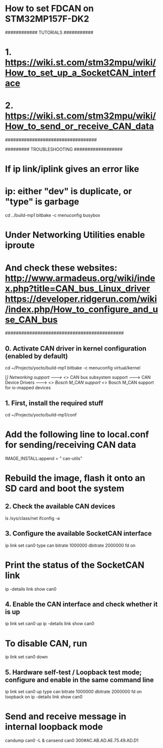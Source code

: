 # How to set FDCAN on STM32MP157F-DK2 #

############ TUTORIALS ###########
# 1. https://wiki.st.com/stm32mpu/wiki/How_to_set_up_a_SocketCAN_interface
# 2. https://wiki.st.com/stm32mpu/wiki/How_to_send_or_receive_CAN_data
##################################

######### TROUBLESHOOTING ##################
# If ip link/iplink gives an error like 
# 	ip: either "dev" is duplicate, or "type" is garbage 
cd ../build-mp1
bitbake -c menuconfig busybox
# Under Networking Utilities enable iproute
# And check these websites: http://www.armadeus.org/wiki/index.php?title=CAN_bus_Linux_driver https://developer.ridgerun.com/wiki/index.php/How_to_configure_and_use_CAN_bus
############################################

## 0. Activate CAN driver in kernel configuration (enabled by default)

cd ~/Projects/yocto/build-mp1
bitbake -c menuconfig virtual/kernel

[*] Networking support --->
	<*> CAN bus subsystem support --->
			CAN Device Drivers --->
				<*> Bosch M_CAN support
					<*> Bosch M_CAN support for io-mapped devices


## 1. First, install the required stuff

cd ~/Projects/yocto/build-mp1/conf
# Add the following line to local.conf for sending/receiving CAN data

IMAGE_INSTALL:append = " can-utils"

# Rebuild the image, flash it onto an SD card and boot the system


## 2. Check the available CAN devices

ls /sys/class/net
ifconfig -a


## 3. Configure the available SocketCAN interface

ip link set can0 type can bitrate 1000000 dbitrate 2000000 fd on

# Print the status of the SocketCAN link

ip -details link show can0


## 4. Enable the CAN interface and check whether it is up

ip link set can0 up
ip -details link show can0

# To disable CAN, run

ip link set can0 down


## 5. Hardware self-test / Loopback test mode; configure and enable in the same command line

ip link set can0 up type can bitrate 1000000 dbitrate 2000000 fd on loopback on
ip  -details link show can0

# Send and receive message in internal loopback mode

candump can0 -L &
cansend can0 300#AC.AB.AD.AE.75.49.AD.D1
